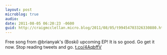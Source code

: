 ```yaml
---
layout: post
microblog: true
audio: 
date: 2011-08-05 06:20:23 -0600
guid: http://craigmcclellan.micro.blog/2011/08/05/t99454703326330880.html
---
```

Free song from @brianyak's (Boski) upcoming EP! It is so good. Go get it now. Stop reading tweets and go. [t.co/4AqbffV](http://t.co/4AqbffV)
